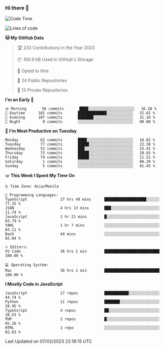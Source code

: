 ### Hi there 👋

<!--START_SECTION:waka-->
![Code Time](http://img.shields.io/badge/Code%20Time-75%20hrs%2014%20mins-blue)

![Lines of code](https://img.shields.io/badge/From%20Hello%20World%20I%27ve%20Written-73%20Thousand%20lines%20of%20code-blue)

**🐱 My GitHub Data** 

> 🏆 233 Contributions in the Year 2023
 > 
> 📦 100.9 kB Used in GitHub's Storage 
 > 
> 💼 Opted to Hire
 > 
> 📜 24 Public Repositories 
 > 
> 🔑 13 Private Repositories  
 > 
**I'm an Early 🐤** 

```text
🌞 Morning       56 commits       ████░░░░░░░░░░░░░░░░░░░░░   16.28 % 
🌆 Daytime      181 commits       █████████████░░░░░░░░░░░░   52.62 % 
🌃 Evening      107 commits       ███████░░░░░░░░░░░░░░░░░░   31.10 % 
🌙 Night          0 commits       ░░░░░░░░░░░░░░░░░░░░░░░░░   00.00 % 

```
📅 **I'm Most Productive on Tuesday** 

```text
Monday          62 commits       ████░░░░░░░░░░░░░░░░░░░░░   18.02 % 
Tuesday         77 commits       █████░░░░░░░░░░░░░░░░░░░░   22.38 % 
Wednesday       53 commits       ███░░░░░░░░░░░░░░░░░░░░░░   15.41 % 
Thursday        72 commits       █████░░░░░░░░░░░░░░░░░░░░   20.93 % 
Friday          74 commits       █████░░░░░░░░░░░░░░░░░░░░   21.51 % 
Saturday         1 commits       ░░░░░░░░░░░░░░░░░░░░░░░░░   00.29 % 
Sunday           5 commits       ░░░░░░░░░░░░░░░░░░░░░░░░░   01.45 % 

```


📊 **This Week I Spent My Time On** 

```text
⌚︎ Time Zone: Asia/Manila

💬 Programming Languages: 
TypeScript               27 hrs 49 mins      ███████████████████░░░░░░   77.25 % 
JSON                     4 hrs 13 mins       ███░░░░░░░░░░░░░░░░░░░░░░   11.74 % 
JavaScript               1 hr 21 mins        █░░░░░░░░░░░░░░░░░░░░░░░░   03.79 % 
YAML                     1 hr 7 mins         ░░░░░░░░░░░░░░░░░░░░░░░░░   03.11 % 
Bash                     44 mins             ░░░░░░░░░░░░░░░░░░░░░░░░░   02.04 % 

🔥 Editors: 
VS Code                  36 hrs 1 min        █████████████████████████   100.00 % 

💻 Operating System: 
Mac                      36 hrs 1 min        █████████████████████████   100.00 % 

```

**I Mostly Code in JavaScript** 

```text
JavaScript               17 repos            ███████████░░░░░░░░░░░░░░   44.74 % 
Python                   11 repos            ███████░░░░░░░░░░░░░░░░░░   28.95 % 
TypeScript               4 repos             ██░░░░░░░░░░░░░░░░░░░░░░░   10.53 % 
PHP                      2 repos             █░░░░░░░░░░░░░░░░░░░░░░░░   05.26 % 
HTML                     1 repo              ░░░░░░░░░░░░░░░░░░░░░░░░░   02.63 % 

```



 Last Updated on 07/02/2023 22:18:15 UTC
<!--END_SECTION:waka-->
